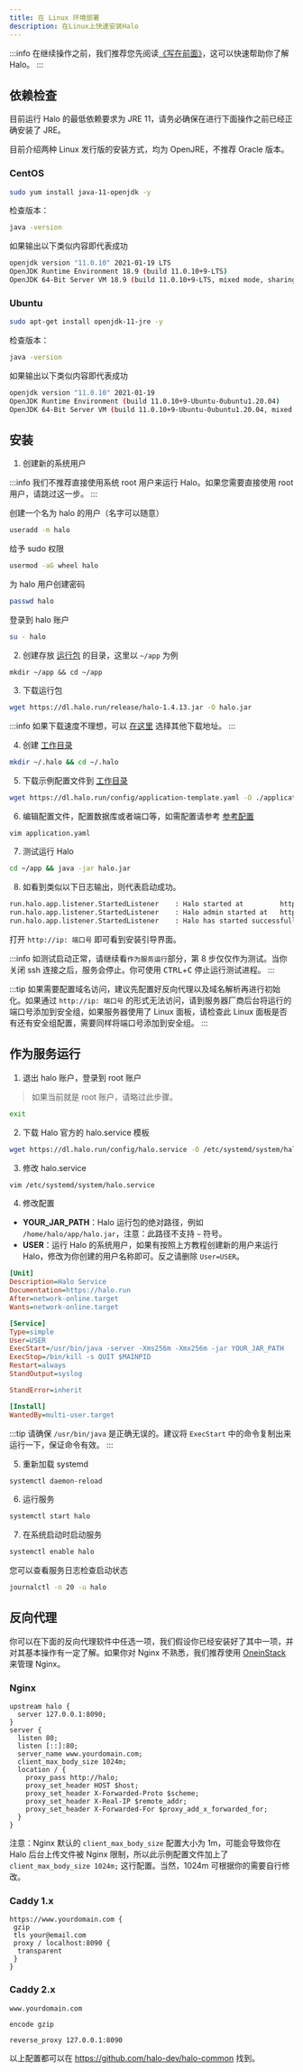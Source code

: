 ```yaml
---
title: 在 Linux 环境部署
description: 在Linux上快速安装Halo
---
```


:::info
在继续操作之前，我们推荐您先阅读[《写在前面》](/getting-started/prepare)，这可以快速帮助你了解 Halo。
:::

## 依赖检查
目前运行 Halo 的最低依赖要求为 JRE 11，请务必确保在进行下面操作之前已经正确安装了 JRE。

目前介绍两种 Linux 发行版的安装方式，均为 OpenJRE，不推荐 Oracle 版本。

### CentOS <i class="mdi mdi-centos"></i>

```bash
sudo yum install java-11-openjdk -y
```

检查版本：

```bash
java -version
```

如果输出以下类似内容即代表成功

```bash
openjdk version "11.0.10" 2021-01-19 LTS
OpenJDK Runtime Environment 18.9 (build 11.0.10+9-LTS)
OpenJDK 64-Bit Server VM 18.9 (build 11.0.10+9-LTS, mixed mode, sharing)
```

### Ubuntu <i class="mdi mdi-ubuntu"></i>

```bash
sudo apt-get install openjdk-11-jre -y
```

检查版本：

```bash
java -version
```

如果输出以下类似内容即代表成功

```bash
openjdk version "11.0.10" 2021-01-19
OpenJDK Runtime Environment (build 11.0.10+9-Ubuntu-0ubuntu1.20.04)
OpenJDK 64-Bit Server VM (build 11.0.10+9-Ubuntu-0ubuntu1.20.04, mixed mode)
```

## 安装

1. 创建新的系统用户

:::info
我们不推荐直接使用系统 root 用户来运行 Halo。如果您需要直接使用 root 用户，请跳过这一步。
:::

创建一个名为 halo 的用户（名字可以随意）
```bash
useradd -m halo
```

给予 sudo 权限
```bash
usermod -aG wheel halo
```

为 halo 用户创建密码
```bash
passwd halo
```

登录到 halo 账户
```bash
su - halo
```

2. 创建存放 [运行包](/getting-started/prepare#运行包) 的目录，这里以 `~/app` 为例

```
mkdir ~/app && cd ~/app
```

3. 下载运行包
```bash
wget https://dl.halo.run/release/halo-1.4.13.jar -O halo.jar
```

:::info
如果下载速度不理想，可以 [在这里](/getting-started/downloads) 选择其他下载地址。
:::

4. 创建 [工作目录](/getting-started/prepare#工作目录)

```bash
mkdir ~/.halo && cd ~/.halo
```

5. 下载示例配置文件到 [工作目录](/getting-started/prepare#工作目录)
```bash
wget https://dl.halo.run/config/application-template.yaml -O ./application.yaml 
```

6. 编辑配置文件，配置数据库或者端口等，如需配置请参考 [参考配置](/getting-started/config)
```bash
vim application.yaml
```

7. 测试运行 Halo
```bash
cd ~/app && java -jar halo.jar
```

8. 如看到类似以下日志输出，则代表启动成功。
```bash
run.halo.app.listener.StartedListener    : Halo started at         http://127.0.0.1:8090
run.halo.app.listener.StartedListener    : Halo admin started at   http://127.0.0.1:8090/admin
run.halo.app.listener.StartedListener    : Halo has started successfully!
```
打开 `http://ip: 端口号` 即可看到安装引导界面。

:::info
如测试启动正常，请继续看`作为服务运行`部分，第 8 步仅仅作为测试。当你关闭 ssh 连接之后，服务会停止。你可使用 <kbd>CTRL</kbd>+<kbd>C</kbd> 停止运行测试进程。
:::

:::tip
如果需要配置域名访问，建议先配置好反向代理以及域名解析再进行初始化。如果通过 `http://ip: 端口号` 的形式无法访问，请到服务器厂商后台将运行的端口号添加到安全组，如果服务器使用了 Linux 面板，请检查此 Linux 面板是否有还有安全组配置，需要同样将端口号添加到安全组。
:::

## 作为服务运行

1. 退出 halo 账户，登录到 root 账户

> 如果当前就是 root 账户，请略过此步骤。

```bash
exit
```

2. 下载 Halo 官方的 halo.service 模板
```bash
wget https://dl.halo.run/config/halo.service -O /etc/systemd/system/halo.service
```

3. 修改 halo.service
```bash
vim /etc/systemd/system/halo.service
```

4. 修改配置
- **YOUR_JAR_PATH**：Halo 运行包的绝对路径，例如 `/home/halo/app/halo.jar`，注意：此路径不支持 `~` 符号。
- **USER**：运行 Halo 的系统用户，如果有按照上方教程创建新的用户来运行 Halo，修改为你创建的用户名称即可。反之请删除 `User=USER`。

```ini
[Unit]
Description=Halo Service
Documentation=https://halo.run
After=network-online.target
Wants=network-online.target

[Service]
Type=simple
User=USER
ExecStart=/usr/bin/java -server -Xms256m -Xmx256m -jar YOUR_JAR_PATH
ExecStop=/bin/kill -s QUIT $MAINPID
Restart=always
StandOutput=syslog

StandError=inherit

[Install]
WantedBy=multi-user.target
```

:::tip
请确保 `/usr/bin/java` 是正确无误的。建议将 `ExecStart` 中的命令复制出来运行一下，保证命令有效。
:::

5. 重新加载 systemd
```bash
systemctl daemon-reload
```

6. 运行服务
```bash
systemctl start halo
```

7. 在系统启动时启动服务
```bash
systemctl enable halo
```

您可以查看服务日志检查启动状态
```bash
journalctl -n 20 -u halo
```

## 反向代理

你可以在下面的反向代理软件中任选一项，我们假设你已经安装好了其中一项，并对其基本操作有一定了解。如果你对 Nginx 不熟悉，我们推荐使用 [OneinStack](/getting-started/install/other/oneinstack) 来管理 Nginx。

### Nginx

```nginx
upstream halo {
  server 127.0.0.1:8090;
}
server {
  listen 80;
  listen [::]:80;
  server_name www.yourdomain.com;
  client_max_body_size 1024m;
  location / {
    proxy_pass http://halo;
    proxy_set_header HOST $host;
    proxy_set_header X-Forwarded-Proto $scheme;
    proxy_set_header X-Real-IP $remote_addr;
    proxy_set_header X-Forwarded-For $proxy_add_x_forwarded_for;
  }
}
```

注意：Nginx 默认的 `client_max_body_size` 配置大小为 1m，可能会导致你在 Halo 后台上传文件被 Nginx 限制，所以此示例配置文件加上了 `client_max_body_size 1024m;` 这行配置。当然，1024m 可根据你的需要自行修改。

### Caddy 1.x

```
https://www.yourdomain.com {
 gzip
 tls your@email.com
 proxy / localhost:8090 {
  transparent
 }
}
```

### Caddy 2.x

```
www.yourdomain.com

encode gzip

reverse_proxy 127.0.0.1:8090
```

以上配置都可以在 https://github.com/halo-dev/halo-common 找到。
